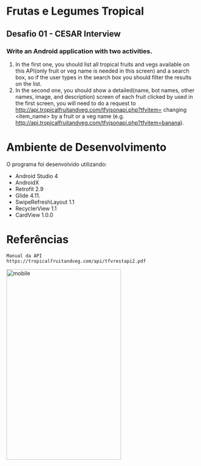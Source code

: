 # Frutas e Legumes Tropical
## Desafio 01 - CESAR Interview
### Write an Android application with two activities.
1. In the first one, you should list all tropical fruits and vegs available on this API(only fruit or veg name is needed in this screen) and a search box, so if the user types in the search box you should filter the results on the list. 
2. In the second one, you should show a detailed(name, bot names, other names, image, and description) screen of each fruit clicked by used in the first screen, you will need to do a request to http://api.tropicalfruitandveg.com/tfvjsonapi.php?tfvitem=<item name> changing <item_name> by a fruit or a veg name (e.g. http://api.tropicalfruitandveg.com/tfvjsonapi.php?tfvitem=banana).
  
# Ambiente de Desenvolvimento 
 O programa foi desenvolvido utilizando:
 - Android Studio 4
 - AndroidX
 - Retrofit 2.9
 - Glide 4.11.
 - SwipeRefreshLayout 1.1
 - RecyclerView 1.1
 - CardView 1.0.0

# Referências
	Manual da API
	https://tropicalfruitandveg.com/api/tfvrestapi2.pdf
  
<img src="https://github.com/EdgardOliveira/FrutasLegumesTropical/blob/master/imagens/app.gif" alt="mobile"  height="500" width="300">
